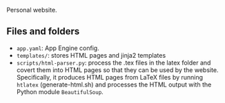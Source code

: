 
Personal website.

## Files and folders

- `app.yaml`: App Engine config.
- `templates/`: stores HTML pages and jinja2 templates
- `scripts/html-parser.py`: process the .tex files in the latex folder and covert them into HTML pages so that they can be used by the website. Specifically, it produces HTML pages from LaTeX files by running `htlatex` (generate-html.sh) and processes the HTML output with the Python module `BeautifulSoup`.
